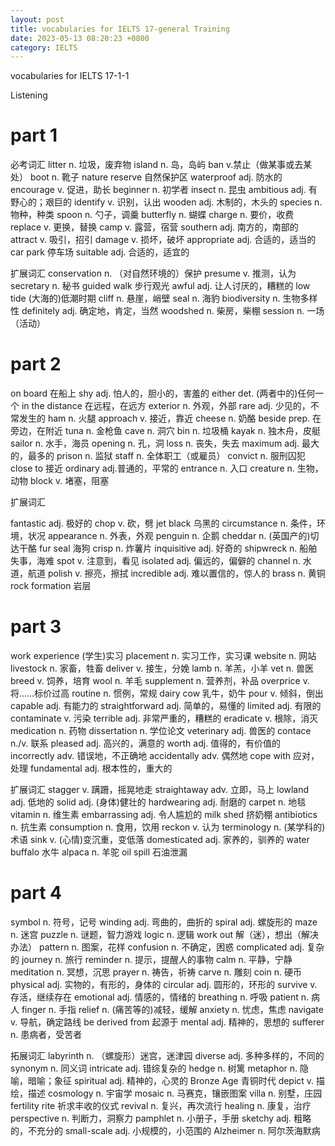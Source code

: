 ```yaml
---
layout: post
title: vocabularies for IELTS 17-general Training
date: 2023-05-13 08:20:23 +0800
category: IELTS
---
```



vocabularies for IELTS 17-1-1

Listening

# part 1 #
必考词汇
litter          n. 垃圾，废弃物
island          n. 岛，岛屿
ban             v.禁止（做某事或去某处）
boot            n. 靴子
nature reserve  自然保护区
waterproof      adj. 防水的
encourage       v. 促进，助长
beginner        n. 初学者
insect          n. 昆虫
ambitious       adj. 有野心的；艰巨的
identify        v. 识别，认出
wooden          adj. 木制的，木头的
species         n. 物种，种类
spoon           n. 勺子，调羹
butterfly       n. 蝴蝶
charge          n. 要价，收费
replace         v. 更换，替换
camp            v. 露营，宿营
southern        adj. 南方的，南部的
attract         v. 吸引，招引
damage          v. 损坏，破坏
appropriate     adj. 合适的，适当的
car park        停车场
suitable        adj. 合适的，适宜的

扩展词汇
conservation     n. （对自然环境的）保护
presume          v. 推测，认为
secretary        n. 秘书
guided walk      步行观光
awful            adj. 让人讨厌的，糟糕的
low tide         (大海的)低潮时期
cliff            n. 悬崖，峭壁
seal             n. 海豹
biodiversity     n. 生物多样性
definitely       adj. 确定地，肯定，当然
woodshed         n. 柴房，柴棚
session          n. 一场（活动）

# part 2 #
on board        在船上
shy             adj. 怕人的，胆小的，害羞的
either          det. (两者中的)任何一个
in the distance 在远程，在远方
exterior        n. 外观，外部
rare            adj. 少见的，不常发生的
ham             n. 火腿
approach        v. 接近，靠近
cheese          n. 奶酪
beside          prep. 在旁边，在附近
tuna            n. 金枪鱼
cave            n. 洞穴
bin             n. 垃圾桶
kayak           n. 独木舟，皮艇
sailor          n. 水手，海员
opening         n. 孔，洞
loss            n. 丧失，失去
maximum         adj. 最大的，最多的
prison          n. 监狱
staff           n. 全体职工（或雇员）
convict         n. 服刑囚犯
close to        接近
ordinary        adj.普通的，平常的
entrance        n. 入口
creature        n. 生物，动物
block           v. 堵塞，阻塞

扩展词汇

fantastic       adj. 极好的
chop            v. 砍，劈
jet black       乌黑的
circumstance    n. 条件，环境，状况
appearance      n. 外表，外观
penguin         n. 企鹅
cheddar         n. (英国产的)切达干酪
fur seal        海狗
crisp           n. 炸薯片
inquisitive     adj. 好奇的
shipwreck       n. 船舶失事，海难
spot            v. 注意到，看见
isolated        adj. 偏远的，偏僻的
channel         n. 水道，航道
polish          v. 擦亮，擦拭
incredible      adj. 难以置信的，惊人的
brass           n. 黄铜
rock formation  岩层

# part 3 #

work experience     (学生)实习
placement           n. 实习工作，实习课
website             n. 网站
livestock           n. 家畜，牲畜
deliver             v. 接生，分娩
lamb                n. 羊羔，小羊
vet                 n. 兽医
breed               v. 饲养，培育
wool                n. 羊毛
supplement          n. 营养剂，补品
overprice           v. 将……标价过高
routine             n. 惯例，常规
dairy cow           乳牛，奶牛
pour                v. 倾斜，倒出
capable             adj. 有能力的
straightforward     adj. 简单的，易懂的
limited             adj. 有限的
contaminate         v. 污染
terrible            adj. 非常严重的，糟糕的
eradicate           v. 根除，消灭
medication          n. 药物
dissertation        n. 学位论文
veterinary          adj. 兽医的
contace             n./v. 联系
pleased             adj. 高兴的，满意的
worth               adj. 值得的，有价值的
incorrectly         adv. 错误地，不正确地
accidentally        adv. 偶然地
cope with           应对，处理
fundamental         adj. 根本性的，重大的

扩展词汇
stagger             v. 蹒跚，摇晃地走
straightaway        adv. 立即，马上
lowland             adj. 低地的
solid               adj. (身体)健壮的
hardwearing         adj. 耐磨的
carpet              n. 地毯
vitamin             n. 维生素
embarrassing        adj. 令人尴尬的
milk shed           挤奶棚
antibiotics         n. 抗生素
consumption         n. 食用，饮用
reckon              v. 认为
terminology         n. (某学科的)术语
sink                v. (心情)变沉重，变低落
domesticated        adj. 家养的，驯养的
water buffalo       水牛
alpaca              n. 羊驼
oil spill           石油泄漏

# part 4 #

symbol              n. 符号，记号
winding             adj. 弯曲的，曲折的
spiral              adj. 螺旋形的
maze                n. 迷宫
puzzle              n. 谜题，智力游戏
logic               n. 逻辑
work out            解（迷），想出（解决办法）
pattern             n. 图案，花样
confusion           n. 不确定，困惑
complicated         adj. 复杂的
journey             n. 旅行
reminder            n. 提示，提醒人的事物
calm                n. 平静，宁静
meditation          n. 冥想，沉思
prayer              n. 祷告，祈祷
carve               n. 雕刻
coin                n. 硬币
physical            adj. 实物的，有形的，身体的
circular            adj. 圆形的，环形的
survive             v. 存活，继续存在
emotional           adj. 情感的，情绪的
breathing           n. 呼吸
patient             n. 病人
finger              n. 手指
relief              n. (痛苦等的)减轻，缓解
anxiety             n. 忧虑，焦虑
navigate            v. 导航，确定路线
be derived from     起源于
mental              adj. 精神的，思想的
sufferer            n. 患病者，受苦者

拓展词汇
labyrinth           n. （螺旋形）迷宫，迷津园
diverse             adj. 多种多样的，不同的
synonym             n. 同义词
intricate           adj. 错综复杂的
hedge               n. 树篱
metaphor            n. 隐喻，暗喻；象征
spiritual           adj. 精神的，心灵的
Bronze Age          青铜时代
depict              v. 描绘，描述
cosmology           n. 宇宙学
mosaic              n. 马赛克，镶嵌图案
villa               n. 别墅，庄园
fertility rite      祈求丰收的仪式
revival             n. 复兴，再次流行
healing             n. 康复，治疗
perspective         n. 判断力，洞察力
pamphlet            n. 小册子，手册
sketchy             adj. 粗略的，不充分的
small-scale         adj. 小规模的，小范围的
Alzheimer           n. 阿尔茨海默病